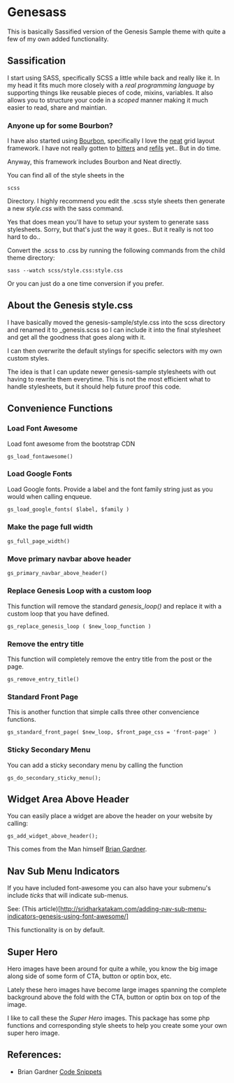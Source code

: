 Genesass
========

This is basically Sassified version of the Genesis Sample theme with quite a few of my own added functionality.

Sassification
-------------

I start using SASS, specifically SCSS a little while back and really like it.  In my head it fits much more closely with a _real programming language_ by supporting things like reusable pieces of code, mixins, variables.  It also allows you to structure your code in a _scoped_ manner making it much easier to read, share and maintian.

### Anyone up for some Bourbon?

I have also started using [Bourbon](http://bourbon.io), specifically I love the [neat](http://neat.bourbon.io/) grid layout framework.  I have not really gotten to [bitters](http://bitters.bourbon.io/) and [refils](http://refills.bourbon.io/) yet.. But in do time.

Anyway, this framework includes Bourbon and Neat directly.

You can find all of the style sheets in the 

```
scss 
```

Directory.  I highly recommend you edit the .scss style sheets then generate a new _style.css_ with the sass command.

Yes that does mean you'll have to setup your system to generate sass stylesheets.  Sorry, but that's just the way it goes.. But it really is not too hard to do..

Convert the .scss to .css by running the following commands from the child theme directory:

```
sass --watch scss/style.css:style.css
```

Or you can just do a one time conversion if you prefer.

About the Genesis style.css
---------------------------

I have basically moved the genesis-sample/style.css into the scss directory and renamed it to _genesis.scss so I can include it into the final stylesheet and get all the goodness that goes along with it.

I can then overwrite the default stylings for specific selectors with my own custom styles.

The idea is that I can update newer genesis-sample stylesheets with out having to rewrite them everytime.  This is not the most efficient what to handle stylesheets, but it should help future proof this code.

Convenience Functions
---------------------

### Load Font Awesome

Load font awesome from the bootstrap CDN

```
gs_load_fontawesome()
````

### Load Google Fonts

Load Google fonts.  Provide a label and the font family string just as you would when calling enqueue.

``` 
gs_load_google_fonts( $label, $family )
```

### Make the page full width

``` 
gs_full_page_width()
```

### Move primary navbar above header

```
gs_primary_navbar_above_header()
```

### Replace Genesis Loop with a custom loop

This function will remove the standard _genesis_loop()_ and replace it with a custom loop that you have defined.

```
gs_replace_genesis_loop ( $new_loop_function )
```

### Remove the entry title

This function will completely remove the entry title from the post or the page. 

```
gs_remove_entry_title()
```

### Standard Front Page

This is another function that simple calls three other convencience functions. 

```
gs_standard_front_page( $new_loop, $front_page_css = 'front-page' )
```

### Sticky Secondary Menu

You can add a sticky secondary menu by calling the function 

```
gs_do_secondary_sticky_menu();
```

Widget Area Above Header
------------------------

You can easily place a widget are above the header on your website by calling:

```
gs_add_widget_above_header();
```

This comes from the Man himself [Brian Gardner](http://briangardner.com/add-widget-area-site-header/).

Nav Sub Menu Indicators
-----------------------

If you have included font-awesome you can also have your submenu's include _ticks_ that will indicate sub-menus.  

See: (This article)[http://sridharkatakam.com/adding-nav-sub-menu-indicators-genesis-using-font-awesome/]

This functionality is on by default.

Super Hero
----------

Hero images have been around for quite a while, you know the big image along side of some form of CTA, button or optin box, etc.

Lately these hero images have become large images spanning the complete background above the fold with the CTA, button or optin box on top of the image. 

I like to call these the _Super Hero_ images.  This package has some php functions and corresponding style sheets to help you create some your own super hero image.

References:
-----------

* Brian Gardner [Code Snippets](http://briangardner.com/code/)
